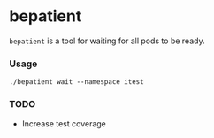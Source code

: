 bepatient
===
`bepatient` is a tool for waiting for all pods to be ready.

### Usage
```
./bepatient wait --namespace itest
```

### TODO
- Increase test coverage
